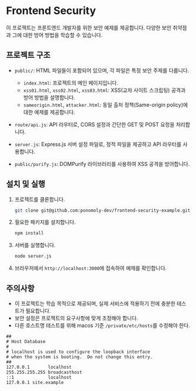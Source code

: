 # Frontend Security

이 프로젝트는 프론트엔드 개발자를 위한 보안 예제를 제공합니다. 다양한 보안 취약점과 그에 대한 방어 방법을 학습할 수 있습니다.

## 프로젝트 구조

- `public/`: HTML 파일들이 포함되어 있으며, 각 파일은 특정 보안 주제를 다룹니다.

  - `index.html`: 프로젝트의 메인 페이지입니다.
  - `xss01.html`, `xss02.html`, `xss03.html`: XSS(교차 사이트 스크립팅) 공격과 방어 방법을 설명합니다.
  - `sameorigin.html`, `attacker.html`: 동일 출처 정책(Same-origin policy)에 대한 예제를 제공합니다.

- `route/api.js`: API 라우터로, CORS 설정과 간단한 GET 및 POST 요청을 처리합니다.
- `server.js`: Express.js 서버 설정 파일로, 정적 파일을 제공하고 API 라우터를 사용합니다.
- `public/purify.js`: DOMPurify 라이브러리를 사용하여 XSS 공격을 방어합니다.

## 설치 및 실행

1. 프로젝트를 클론합니다.

   ```bash
   git clone git@github.com:ponomoly-dev/frontend-security-example.git
   ```

2. 필요한 패키지를 설치합니다.

   ```bash
   npm install
   ```

3. 서버를 실행합니다.

   ```bash
   node server.js
   ```

4. 브라우저에서 `http://localhost:3000`에 접속하여 예제를 확인합니다.

## 주의사항

- 이 프로젝트는 학습 목적으로 제공되며, 실제 서비스에 적용하기 전에 충분한 테스트가 필요합니다.
- 보안 설정은 프로젝트의 요구사항에 맞게 조정해야 합니다.
- 다른 호스트명 테스트를 위해 macos 기준 `/private/etc/hosts`를 수정해야 한다.

```
##
# Host Database
#
# localhost is used to configure the loopback interface
# when the system is booting.  Do not change this entry.
##
127.0.0.1       localhost
255.255.255.255 broadcasthost
::1             localhost
127.0.0.1 site.example
```
